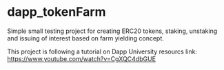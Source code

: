 # dapp_tokenFarm
Simple small testing project for creating ERC20 tokens, staking, unstaking and issuing of interest based on farm yielding concept.

This project is following a tutorial on Dapp University
resourcs link: https://www.youtube.com/watch?v=CgXQC4dbGUE
